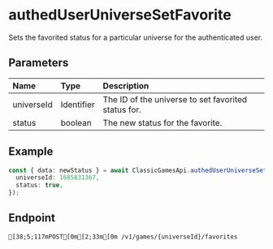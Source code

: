 
# authedUserUniverseSetFavorite
Sets the favorited status for a particular universe for the authenticated user.


## Parameters
| Name       | Type       | Description                                         |
| :--------- | :--------- | :-------------------------------------------------- |
| universeId | Identifier | The ID of the universe to set favorited status for. |
| status     | boolean    | The new status for the favorite.                    |



## Example
```ts copy showLineNumbers
const { data: newStatus } = await ClassicGamesApi.authedUserUniverseSetFavorite({
  universeId: 1685831367,
  status: true,
}); 
```



## Endpoint
```ansi
[38;5;117mPOST[0m[2;33m[0m /v1/games/{universeId}/favorites
```
  